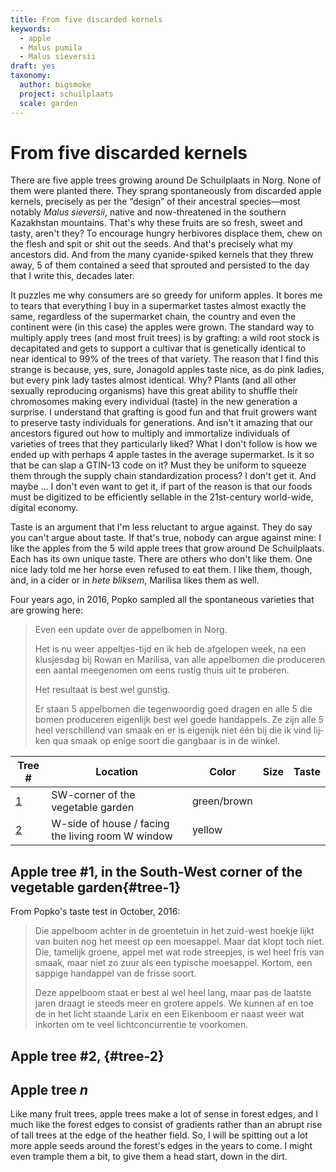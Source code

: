 ```yaml
---
title: From five discarded kernels
keywords:
  - apple
  - Malus pumila
  - Malus sieversii
draft: yes
taxonomy:
  author: bigsmoke
  project: schuilplaats
  scale: garden
---
```



# From five discarded kernels

There are five apple trees growing around De Schuilplaats in Norg. None of them were planted there. They sprang spontaneously from discarded apple kernels, precisely as per the “design” of their ancestral species—most notably <i lang="la">Malus sieversii</i>, native and now-threatened in the southern Kazakhstan mountains. That's why these fruits are so fresh, sweet and tasty, aren't they? To encourage hungry herbivores displace them, chew on the flesh and spit or shit out the seeds. And that's precisely what my ancestors did. And from the many cyanide-spiked kernels that they threw away, 5 of them contained a seed that sprouted and persisted to the day that I write this, decades later.

<?project-insert?>

It puzzles me why consumers are so greedy for uniform apples. It bores me to tears that everything I buy in a supermarket tastes almost exactly the same, regardless of the supermarket chain, the country and even the continent were (in this case) the apples were grown. The standard way to multiply apply trees (and most fruit trees) is by grafting: a wild root stock is decapitated and gets to support a cultivar that is genetically identical to near identical to 99% of the trees of that variety. The reason that I find this strange is because, yes, sure, Jonagold apples taste nice, as do pink ladies, but every pink lady tastes almost identical. Why? Plants (and all other sexually reproducing organisms) have this great ability to shuffle their chromosomes making every individual (taste) in the new generation a surprise. I understand that grafting is good fun and that fruit growers want to preserve tasty individuals for generations. And isn't it  amazing that our ancestors figured out how to multiply and immortalize individuals of varieties of trees that they particularly liked? What I don't follow is how we ended up with perhaps 4 apple tastes in the average supermarket. Is it so that be can slap a GTIN-13 code on it? Must they be uniform to squeeze them through the supply chain standardization process? I don't get it. And maybe … I don't even want to get it, if part of the reason is that our foods must be digitized to be efficiently sellable in the 21st-century world-wide, digital economy.

Taste is an argument that I'm less reluctant to argue against. They do say you can't argue about taste. If that's true, nobody can argue against mine: I like the apples from the 5 wild apple trees that grow around De Schuilplaats. Each has its own unique taste. There are others who don't like them. One nice lady told me her horse even refused to eat them. I like them, though, and, in a cider or in <i lang="nl">hete bliksem</i>, Marilisa likes them as well.

Four years ago, in 2016, Popko sampled all the spontaneous varieties that are growing here:

<div lang="nl">

> Even een update over de appelbomen in Norg.
>
> Het is nu weer appeltjes-tijd en ik heb de afgelopen week, na een klusjesdag bij Rowan en Marilisa, van alle appelbomen die produceren een aantal meegenomen om eens rustig thuis uit te proberen.
>
> Het resultaat is best wel gunstig.
>
> Er staan 5 appelbomen die tegenwoordig goed dragen en alle 5 die bomen produceren eigenlijk best wel goede handappels.  Ze zijn alle 5 heel verschillend van smaak en er is eigenijk niet één bij die ik vind lijken qua smaak op enige soort die gangbaar is in de winkel.

</div>

<div lang="en">



</div>


<table class="text-width">
<thead>
<tr>
<th>Tree #</th>
<th>Location</th>
<th>Color</th>
<th>Size</th>
<th>Taste</th>
</tr>
</thead>
<tbody>
<tr>
<td><a href="#tree-1">1</a></td>
<td>SW-corner of the vegetable garden</td>
<td>green/brown</td>
</tr>
<tr>
<td><a href="#tree-2">2</a></td>
<td>W-side of house / facing the living room W window</td>
<td>yellow</td>
</tr>
</tbody>
</table>

## Apple tree #1, in the South-West corner of the vegetable garden{#tree-1}

From Popko's taste test in October, 2016:

> Die appelboom achter in de groentetuin in het zuid-west hoekje lijkt van buiten nog het meest op een moesappel. Maar dat klopt toch niet.  Die, tamelijk groene, appel met wat rode streepjes, is wel heel fris van
smaak, maar niet zo zuur als een typische moesappel. Kortom, een sappige handappel van de frisse soort.
>
> Deze appelboom staat er best al wel heel lang, maar pas de laatste jaren draagt ie steeds meer en grotere appels. We kunnen af en toe de in het licht staande Larix en een Eikenboom er naast weer wat inkorten om te veel lichtconcurrentie te voorkomen.

## Apple tree #2, {#tree-2}

## Apple tree _n_

Like many fruit trees, apple trees make a lot of sense in forest edges, and I much like the forest edges to consist of gradients rather than an abrupt rise of tall trees at the edge of the heather field. So, I will be spitting out a lot more apple seeds around the forest's edges in the years to come. I might even trample them a bit, to give them a head start, down in the dirt.

<!--
## Degeneration through cultivation
[https://en.wikipedia.org/wiki/Malus_sieversii#Renewed_interest]
-->
